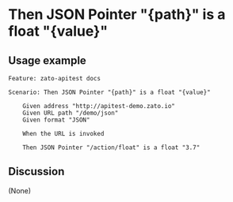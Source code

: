 
Then JSON Pointer "{path}" is a float "{value}"
=============================================================================================================

Usage example
-------------

```
Feature: zato-apitest docs

Scenario: Then JSON Pointer "{path}" is a float "{value}"

    Given address "http://apitest-demo.zato.io"
    Given URL path "/demo/json"
    Given format "JSON"

    When the URL is invoked

    Then JSON Pointer "/action/float" is a float "3.7"
```

Discussion
----------

(None)